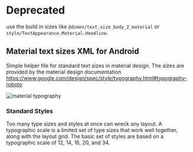 # Deprecated

use the build in sizes like `@dimen/text_size_body_2_material` or `style/TextAppearance.Material.Headline`.


## Material text sizes XML for Android

Simple helper file for standard text sizes in material design. The sizes are provided by the material design documentation https://www.google.com/design/spec/style/typography.html#typography-roboto

![material typography](https://material-design.storage.googleapis.com/images/style-typography1_large_mdpi.png)


### Standard Styles
Too many type sizes and styles at once can wreck any layout. A typographic scale is a limited set of type sizes that work well together, along with the layout grid. The basic set of styles are based on a typographic scale of 12, 14, 16, 20, and 34.